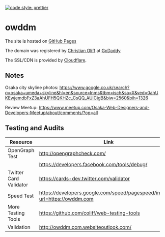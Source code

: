 [![code style: prettier](https://img.shields.io/badge/code_style-prettier-ff69b4.svg?style=flat-square)](https://github.com/prettier/prettier)

# owddm

The site is hosted on [GitHub Pages](https://pages.github.com/)

The domain was registered by [Christian Oliff](https://github.com/coliff/) at [GoDaddy](https://goddady.com/)

The SSL/CDN is provided by [Cloudflare](https://cloudflare.com/).

## Notes

Osaka city skyline photos:
https://www.google.co.uk/search?q=osaka+umeda+skyline&hl=en&source=lnms&tbm=isch&sa=X&ved=0ahUKEwjemdbFxZ3aAhUFH5QKHZc_CsQQ_AUICigB&biw=2560&bih=1326

Review Meetup:
https://www.meetup.com/Osaka-Web-Designers-and-Developers-Meetup/about/comments/?op=all

## Testing and Audits

| Resource               | Link                                                                          |
| ---------------------- | ----------------------------------------------------------------------------- |
| OpenGraph Test         | http://opengraphcheck.com/                                                    |
|                        | https://developers.facebook.com/tools/debug/                                  |
| Twitter Card Validator | https://cards-dev.twitter.com/validator                                       |
| Speed Test             | https://developers.google.com/speed/pagespeed/insights/?url=https://owddm.com |
| More Testing Tools     | https://github.com/coliff/web-testing-tools                                   |
| Validation             | http://owddm.com.websiteoutlook.com/                                          |
